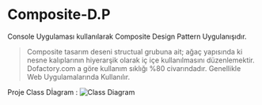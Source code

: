 # Composite-D.P

Console Uygulaması kullanılarak Composite Design Pattern Uygulanışıdır.

> Composite tasarım deseni structual grubuna ait; ağaç yapısında ki nesne kalıplarının hiyerarşik olarak iç içe kullanılmasını düzenlemektir. Dofactory.com a göre kullanım sıklığı %80 civarındadır. Genellikle Web Uygulamalarında Kullanılır.

Proje Class Dİagram : ![Class Diagram](https://user-images.githubusercontent.com/37370113/37964998-2ddd22a4-31cc-11e8-9fdd-fedc449df8d7.JPG)
